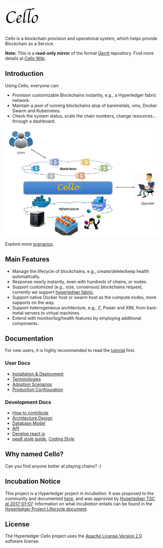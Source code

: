 ![Cello](docs/imgs/logo.png)

Cello is a blockchain provision and operational system, which helps provide Blockchain as a Service.

**Note:** This is a **read-only mirror** of the formal [Gerrit](https://gerrit.hyperledger.org/r/#/admin/projects/cello) repository. Find more details at [Cello Wiki](https://wiki.hyperledger.org/projects/cello).

## Introduction

Using Cello, everyone can:

* Provision customizable Blockchains instantly, e.g., a Hyperledger fabric network.
* Maintain a pool of running blockchains atop of baremetals, vms, Docker Swarm and Kubernetes.
* Check the system status, scale the chain numbers, change resources... through a dashboard.

![Typical Scenario](docs/imgs/scenario.png)

Explore more [scenarios](docs/scenario.md).

## Main Features

* Manage the lifecycle of blockchains, e.g., create/delete/keep health automatically.
* Response nearly instantly, even with hundreds of chains, or nodes.
* Support customized (e.g., size, consensus) blockchains request, currently we support [hyperledger fabric](https://github.com/hyperledger/fabric).
* Support native Docker host or swarm host as the compute nodes, more supports on the way.
* Support heterogeneous architecture, e.g., Z, Power and X86, from bare-metal servers to virtual machines.
* Extend with monitor/log/health features by employing additional components.

## Documentation

For new users, it is highly recommended to read the [tutorial](docs/tutorial.md) first.

### User Docs
* [Installation & Deployment](docs/installation.md)
* [Terminologies](docs/terminology.md)
* [Adoption Scenarios](docs/scenario.md)
* [Production Configuration](docs/production_config.md)

### Development Docs
* [How to contribute](docs/CONTRIBUTING.md)
* [Architecture Design](docs/arch.md)
* [Database Model](docs/db.md)
* [API](api/restserver_v2.md)
* [Develop react js](docs/reactjs.md)
* [pep8 style guide](https://www.python.org/dev/peps/pep-0008/), [Coding Style](docs/code_style.md)

## Why named Cello?
Can you find anyone better at playing chains? :)

## Incubation Notice
This project is a Hyperledger project in _Incubation_. It was proposed to the community and documented [here](https://docs.google.com/document/d/1E2i5GRqWsIag7KTxjQ_jQdDiWcuikv3KqXeuw7NaceM/edit), and was approved by [Hyperledger TSC at 2017-01-07](https://lists.hyperledger.org/pipermail/hyperledger-tsc/2017-January/000535.html). Information on what _Incubation_ entails can be found in the [Hyperledger Project Lifecycle document](https://goo.gl/4edNRc).

## License <a name="license"></a>
The Hyperledger Cello project uses the [Apache License Version 2.0](LICENSE) software license.

